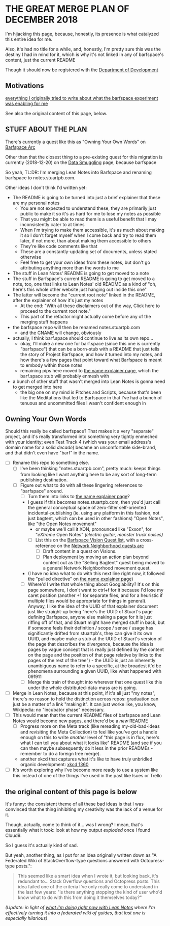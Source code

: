 # THE GREAT MERGE PLAN OF DECEMBER 2018

I'm hijacking this page, because, honestly, its presence is what catalyzed this entire idea for me.

Also, it's had no title for a while, and, honestly, I'm pretty sure this was the destiny I had in mind for it, which is why it's not linked in any of barfspace's content, just the current README

Though it should now be registered with the [Department of Development][DoD]

[DoD]: eb1e81f8-5939-4f85-9930-418044018a75.md

## Motivations

[everything I originally tried to write about what the barfspace experiment was enabling for me][bsmc]

[bsmc]: 8c5a1d30-97d9-4395-85be-b6c8ba57b239.md

See also the original content of this page, below.

## STUFF ABOUT THE PLAN

There's currently a quest like this as "Owning Your Own Words" on [Barfspace Arc][]

[Barfspace Arc]: 5d6dccaf-195b-4010-a378-eb7a9626ec79.md

Other than that the closest thing to a pre-existing quest for this migration is currently (2018-12-20) on the [Data Smuggling][] page, because barfspace

[Data Smuggling]: 58d3072a-0670-4bc3-9db2-fca214ca725e.md

So yeah, TL:DR: I'm merging Lean Notes into Barfspace and renaming barfspace to notes.stuartpb.com.

Other ideas I don't think I'd written yet:

- The README is going to be turned into just a brief explainer that these are my personal notes
  - You are not expected to understand these, they are primarily just public to make it so it's as hard for me to lose my notes as possible
  - That you might be able to read them is a useful benefit that I may inconsistently cater to at times
  - When I'm trying to make them accessible, it's as much about making it so I don't forget myself when I come back and try to read them later, if not more, than about making them accessible to others
  - They're like code comments like that
  - These are a constantly-updating set of documents, unless stated otherwise
  - Feel free to get your own ideas from these notes, but don't go attributing anything more than the words to me
- The stuff in Lean Notes' README is going to get moved to a note
- The stuff in Barfspace's current README is going to get moved to a note, too, one that links to Lean Notes' old README as a kind of "oh, here's this whole other website just hanging out inside this one"
- The latter will become the "current root note" linked in the README, after the explainer of how it's just my notes
  - At the end: "With all these disclaimers out of the way, Click here to proceed to the current root note."
  - This part of the refactor might actually come before any of the merging stuff happens
- the barfspace repo will then be renamed notes.stuartpb.com
  - and the CNAME will change, obviously
- actually, I think barf.space should continue to live as its own repo...
  - okay, I'll make a new one for barf.space (since this one is currently "barfspace") that can be a born-stub with a README that just tells the story of Project Barfspace, and how it turned into my notes, and how there's a few pages that point toward what Barfspace is meant to embody within those notes
  - remaining pips here moved to [the name explainer page][], which the barf.space stub will probably enmesh with
- a bunch of other stuff that wasn't merged into Lean Notes is gonna need to get merged into here
  - the big one on my mind is Pitches and Scripts, because that's been like the Meditations that led to Barfspace in that I've had a bunch of tenuous and uncommitted files I wasn't confident enough in

## Owning Your Own Words

Should this really be called barfspace? That makes it a very "separate" project, and it's really transformed into something very tightly enmeshed with your identity; even Test Track 4 (which was your email address's domain name for a solid *decade*) became an uncomfortable side-brand, and that didn't even have "barf" in the name.

- [ ] Rename this repo to something else.
  - [ ] I've been thinking "notes.stuartpb.com", pretty much: keeps things from looking like I want anything here to be any sort of long-term publishing destination.
  - [ ] Figure out what to do with all these lingering references to "barfspace" around.
    - [ ] Turn them into links to [the name explainer page][]?
    - I guess if this becomes notes.stuartpb.com, then you'd just call the general conceptual space of zero-filter self-oriented incidental-publishing (ie. using any platform in this fashion, not just bagtent, which can be used in other fashions) "Open Notes", like "the Open Notes movement"
      - or maybe we'll call it XON, pronounced like "Exxon", for "*eXtreme* Open Notes" *(electric guitar, monster truck noises)*
      - [ ] List this on the [Barfspace Vision Quest list][BVQL], with a cross-reference on the [Network Neighborhood quests arc][NetNQ]
        - [ ] Draft content in a quest on Visions.
        - [ ] Plan deployment by moving an action plan beyond content out as the "Selling Bagtent" quest being moved to a general Network Neighborhood movement quest.
    - (I have no idea what to do with this next line right now, it followed the "pulled directive" on [the name explainer page][])
    - [ ] Where'd I write that whole thing about Googlability? It's on this page somewhere, I don't want to ctrl+f for it because I'd lose my caret position (another +1 for separate files, and for a heuristic if multiple files would be appropriate for things in general). Anyway, I like the idea of the UUID of that explainer document just like straight-up being "here's the UUID of Stuart's page defining Barfspace, anyone else making a page for it is just riffing off of that, and Stuart might have merged stuff in back, but if someone feels their definition / scope / sense / usage has significantly drifted from stuartpb's, they can give it its own UUID, and maybe make a stub at the UUID of Stuart's version of the page that describes the divergence, because the idea is pages by vague concept that is really just defined by the content on the page and the position of that page relative by links to the pages of the rest of the tree") - the UUID is just an inherently unambiguous name to refer to a specific, at the broadest it'd be phenomena surrounding a given UUID, like what happened with 09f911
    - [ ] Merge this train of thought into wherever that one quest like this under the whole distributed-data-mass arc is going.
- [ ] Merge in Lean Notes, because at this point, if it's all just "my notes", there's no reason to hold the distinction across repos: graduation can just be a matter of a link "making it". It can just worke like, you know, Wikipedia: no "incubator phase" necessary.
- [ ] This would mean that the current README files of barfspace and Lean Notes would become new pages, and there'd be a *new* README
  - [ ] Progress more on the Meta track (like rereading my-old-bad-ideas and revisiting the Meta Collection) to feel like you've got a handle enough on this to write *another* level of "this page is in flux, here's what I can tell you about what it looks like" README (and see if you can then maybe subsequently do it less in the prior READMEs - remember to do a foreign tree merge).
  - another xkcd that captures what it's like to have truly unbridled organic development: [xkcd 1360][]
- [ ] It's worth exploring why I've become more ready to use a system like this instead of one of the things I've used in the past like Isues or Trello

[the name explainer page]: f5d72b81-ccb9-45d0-8029-be70895f65ca.md
[NetNQ]: 8905d737-8f2a-4de7-a850-c1f2b04cd45e.md
[BVQL]: a8c1b237-886b-4169-88ff-9e52bc1dbcf2.md
[xkcd 1360]: https://xkcd.com/1360/

## the original content of this page is below

It's funny: the consistent theme of all these bad ideas is that I was convinced that the thing inhibiting my creativity was the lack of a venue for it.

Though, actually, come to think of it... was I wrong? I mean, that's essentially what it took: look at how my output *exploded* once I found Cloud9.

So I guess it's actually kind of sad.

But yeah, another thing, as I put for an idea originally written down as "A Federated Wiki of StackOverflow-type questions answered with Octopress-type posts.":

> This seemed like a smart idea when I wrote it, but looking back, it's redundant to... Stack Overflow questions and Octopress posts. This idea failed one of the criteria I've only really come to understand in the last few years: "is there anything stopping the kind of user who'd know what to do with this from doing it themselves today?"

*(Update: in light of [what I'm doing right now with Lean Notes][leannotes#2] where I'm effectively turning it into a federated wiki of guides, that last one is especially hilarious)*

[leannotes#2]: https://github.com/stuartpb/leannotes/issues/2

